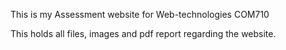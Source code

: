 This is my Assessment website for Web-technologies COM710 

This holds all files, images and pdf report regarding the website. 
